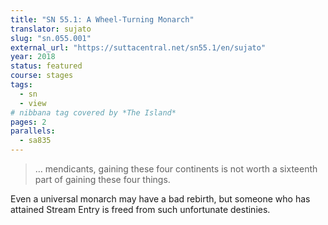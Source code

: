 ```yaml
---
title: "SN 55.1: A Wheel-Turning Monarch"
translator: sujato
slug: "sn.055.001"
external_url: "https://suttacentral.net/sn55.1/en/sujato"
year: 2018
status: featured
course: stages
tags:
  - sn
  - view
# nibbana tag covered by *The Island*
pages: 2
parallels:
  - sa835
---
```


> … mendicants, gaining these four continents is not worth a sixteenth part of gaining these four things.

Even a universal monarch may have a bad rebirth, but someone who has attained Stream Entry is freed from such unfortunate destinies.

